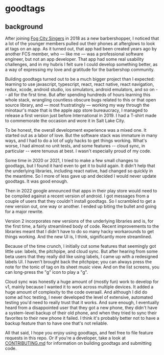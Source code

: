 # goodtags

## background

After joining [Fog City Singers](https://www.fogcitysingers.com) in 2018
as a new barbershopper, I noticed that a lot of the younger members pulled
out their phones at afterglows to look at tags on an app. As it turned out,
that app had been created years ago by another FCS member, who — like me —
was a professional software engineer, but not an app developer. That app had
some real usability challenges, and in my hubris I felt sure I could develop
something better, as a way of expressing my love and gratitude for the
barbershop community.

Building goodtags turned out to be a much bigger project than I expected: 
learning to use javascript, typescript, react, react native, react navigation, 
redux, xcode, android studio, ios simulators, android emulators, and so on -- 
all for the first time. But after spending hundreds of hours learning this 
whole stack, wrangling countless obscure bugs related to this or that open 
source library, and — most frustratingly — working my way through the
minotaur's maze that is the apple app store bureaucracy, I managed to release 
a first version just before International in 2019. I had a T-shirt made to 
commemorate the occasion and wore it in Salt Lake City.

To be honest, the overall development experience was a mixed one. It started
out as a labor of love. But the software stack was immature in many
ways, and I had to do a lot of ugly hacks to get things working. What's worse,
I had almost no unit tests, and some features -- cloud sync, in particular --
were tenuous at best. I wasn't especially proud of my code.

Some time in 2020 or 2021, I tried to make a few small changes to goodtags,
but I found it hard even to get it to build again. It didn't help that the underlying 
libraries, including react native, had changed so quickly in the
meantime. So I more of less gave up and decided I would never update goodtags.
It was good enough.

Then in 2022 google announced that apps in their play store would need to
be compiled against a recent version of android. I got messages from a couple
of users that they couldn't install goodtags. So I scrambled to get a new
version out, one way or another. I ended up biting the bullet and going for
a major rewrite.

Version 2 incorporates new versions of the underlying libraries and is,
for the first time, a fairly streamlined body of code. Recent improvements
to the libraries meant that I didn't have to do so many hacky workarounds
to get things working. And the new UI is, I think, significantly more
streamlined.

Because of the time crunch, I initially cut some features that seemingly
got little use: labels, the pitchpipe, and cloud sync. But after hearing
from some beta users that they really did like using labels, I came up with
a redesigned labels UI. I haven't brought back the pitchpipe; you can always 
press the note for the tonic of tag on its sheet music view. And on the list 
screens, you can long-press the "g" icon to play a "g".

Cloud sync was honestly a huge amount of (mostly fun) work to develop for v1, 
mainly because I wanted it to work across multiple devices. It added a huge
amount of complexity to the code overaall. And although I did do some ad hoc 
testing, I never developed the level of extensive, automated testing you'd 
need to really trust that it works. And sure enough,
I eventually heard from a disappointed user that they got a new phone,
they didn't have a system-level backup of their old phone, and when they
tried to sync their favorites to their new phone it failed. I think it's
probably better not to have a backup feature than to have one that's not
reliable.

All that said, I hope you enjoy using goodtags, and feel free to file
feature requests in this repo. Or if you're a developer, take a look at
[CONTRIBUTING.md](./CONTRIBUTING.md) for information on building goodtags
and submitting code.
